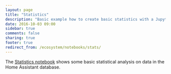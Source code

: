 ```yaml
---
layout: page
title: "Statistics"
description: "Basic example how to create basic statistics with a Jupyter notebook."
date: 2016-10-03 09:00
sidebar: true
comments: false
sharing: true
footer: true
redirect_from: /ecosystem/notebooks/stats/
---
```


The [Statistics notebook](http://nbviewer.jupyter.org/github/home-assistant/home-assistant-notebooks/blob/master/database-statistics.ipynb) shows some basic statistical analysis on data in the Home Assistant database.
